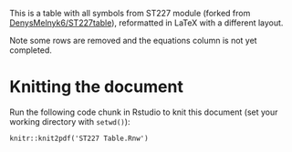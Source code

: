 This is a table with all symbols from ST227 module (forked from [DenysMelnyk6/ST227table](https://github.com/DenysMelnyk6/ST227table)), reformatted in LaTeX with a different layout.

Note some rows are removed and the equations column is not yet completed.

# Knitting the document
Run the following code chunk in Rstudio to knit this document (set your working directory with `setwd()`):
```
knitr::knit2pdf('ST227 Table.Rnw')
```
